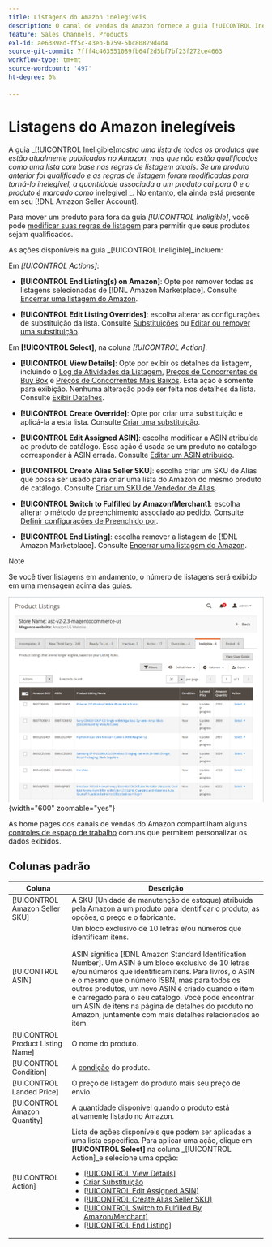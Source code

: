 ```yaml
---
title: Listagens do Amazon inelegíveis
description: O canal de vendas da Amazon fornece a guia [!UICONTROL Ineligible] para ajudar você a gerenciar itens que não estão qualificados como uma lista com base nas regras de lista atuais.
feature: Sales Channels, Products
exl-id: ae63898d-ff5c-43eb-b759-5bc80829d4d4
source-git-commit: 7fff4c463551089fb64f2d5bf7bf23f272ce4663
workflow-type: tm+mt
source-wordcount: '497'
ht-degree: 0%

---
```


# Listagens do Amazon inelegíveis

A guia _[!UICONTROL Ineligible]_mostra uma lista de todos os produtos que estão atualmente publicados no Amazon, mas que não estão qualificados como uma lista com base nas regras de listagem atuais. Se um produto anterior foi qualificado e as regras de listagem foram modificadas para torná-lo inelegível, a quantidade associada a um produto cai para 0 e o produto é marcado como_ inelegível _. No entanto, ela ainda está presente em seu [!DNL Amazon Seller Account].

Para mover um produto para fora da guia _[!UICONTROL Ineligible]_, você pode [modificar suas regras de listagem](./listing-rules.md) para permitir que seus produtos sejam qualificados.

As ações disponíveis na guia _[!UICONTROL Ineligible]_incluem:

Em _[!UICONTROL Actions]_:

- **[!UICONTROL End Listing(s) on Amazon]**: Opte por remover todas as listagens selecionadas de [!DNL Amazon Marketplace]. Consulte [Encerrar uma listagem do Amazon](./end-listings-manually.md).

- **[!UICONTROL Edit Listing Overrides]**: escolha alterar as configurações de substituição da lista. Consulte [Substituições](./overrides.md) ou [Editar ou remover uma substituição](./creating-editing-overrides.md#edit-override-single-listing).

Em **[!UICONTROL Select]**, na coluna _[!UICONTROL Action]_:

- **[!UICONTROL View Details]**: Opte por exibir os detalhes da listagem, incluindo o [Log de Atividades da Listagem](./product-listing-details.md#listing-activity-log), [Preços de Concorrentes de Buy Box](./product-listing-details.md#buy-box-competitor-pricing) e [Preços de Concorrentes Mais Baixos](./product-listing-details.md#lowest-competitor-pricing). Esta ação é somente para exibição. Nenhuma alteração pode ser feita nos detalhes da lista. Consulte [Exibir Detalhes](./product-listing-details.md).

- **[!UICONTROL Create Override]**: Opte por criar uma substituição e aplicá-la a esta lista. Consulte [Criar uma substituição](./creating-editing-overrides.md).

- **[!UICONTROL Edit Assigned ASIN]**: escolha modificar a ASIN atribuída ao produto de catálogo. Essa ação é usada se um produto no catálogo corresponder à ASIN errada. Consulte [Editar um ASIN atribuído](./edit-assigned-asin.md).

- **[!UICONTROL Create Alias Seller SKU]**: escolha criar um SKU de Alias que possa ser usado para criar uma lista do Amazon do mesmo produto de catálogo. Consulte [Criar um SKU de Vendedor de Alias](./create-alias-seller-sku.md).

- **[!UICONTROL Switch to Fulfilled by Amazon/Merchant]**: escolha alterar o método de preenchimento associado ao pedido. Consulte [Definir configurações de Preenchido por](./fulfilled-by.md#configure-fulfilled-by-settings).

- **[!UICONTROL End Listing]**: escolha remover a listagem de [!DNL Amazon Marketplace]. Consulte [Encerrar uma listagem do Amazon](./end-listings-manually.md).

>[!NOTE]
>Se você tiver listagens em andamento, o número de listagens será exibido em uma mensagem acima das guias.

![Listagens de Amazon não qualificadas](assets/amazon-ineligible-listings.png){width="600" zoomable="yes"}

As home pages dos canais de vendas do Amazon compartilham alguns [controles de espaço de trabalho](./workspace-controls.md) comuns que permitem personalizar os dados exibidos.

## Colunas padrão

| Coluna | Descrição |
|-----------------------------------|------------------------------------------------------------------------------------------------------------------------------------------------------------------------------------------------------------------------------------------------------------------------------------------------------------------------------------------------------------------------------------------------------------------------------------------------------------------------------------------------------------------------------------------------------------------------------------------------------------------------------------------------------------------------|
| [!UICONTROL Amazon Seller SKU] | A SKU (Unidade de manutenção de estoque) atribuída pela Amazon a um produto para identificar o produto, as opções, o preço e o fabricante. |
| [!UICONTROL ASIN] | Um bloco exclusivo de 10 letras e/ou números que identificam itens.<br><br>ASIN significa [!DNL Amazon Standard Identification Number]. Um ASIN é um bloco exclusivo de 10 letras e/ou números que identificam itens. Para livros, o ASIN é o mesmo que o número ISBN, mas para todos os outros produtos, um novo ASIN é criado quando o item é carregado para o seu catálogo. Você pode encontrar um ASIN de itens na página de detalhes do produto no Amazon, juntamente com mais detalhes relacionados ao item. |
| [!UICONTROL Product Listing Name] | O nome do produto. |
| [!UICONTROL Condition] | A [condição](./product-listing-condition.md) do produto. |
| [!UICONTROL Landed Price] | O preço de listagem do produto mais seu preço de envio. |
| [!UICONTROL Amazon Quantity] | A quantidade disponível quando o produto está ativamente listado no Amazon. |
| [!UICONTROL Action] | Lista de ações disponíveis que podem ser aplicadas a uma lista específica. Para aplicar uma ação, clique em **[!UICONTROL Select]** na coluna _[!UICONTROL Action]_e selecione uma opção:<ul><li>[[!UICONTROL View Details]](./product-listing-details.md)</li><li>[Criar Substituição](./creating-editing-overrides.md)</li><li>[[!UICONTROL Edit Assigned ASIN]](./edit-assigned-asin.md)</li><li>[[!UICONTROL Create Alias Seller SKU]](./create-alias-seller-sku.md#region-specific)</li><li>[[!UICONTROL Switch to Fulfilled By Amazon/Merchant]](./fulfilled-by.md#configure-fulfilled-by-settings)</li><li>[[!UICONTROL End Listing]](./end-listings-manually.md)</li></ul> |
